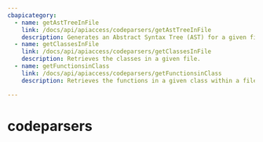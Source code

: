 ```yaml
---
cbapicategory:
  - name: getAstTreeInFile
    link: /docs/api/apiaccess/codeparsers/getAstTreeInFile
    description: Generates an Abstract Syntax Tree (AST) for a given file.
  - name: getClassesInFile
    link: /docs/api/apiaccess/codeparsers/getClassesInFile
    description: Retrieves the classes in a given file.
  - name: getFunctionsinClass
    link: /docs/api/apiaccess/codeparsers/getFunctionsinClass
    description: Retrieves the functions in a given class within a file.

---
```

# codeparsers
<CBAPICategory />
